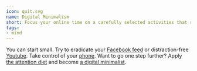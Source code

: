 ```yaml
---
icon: quit.svg
name: Digital Minimalism
short: Focus your online time on a carefully selected activities that support the things you value.
tags:
- mind
---
```


You can start small. Try to eradicate your [Facebook feed](https://chrome.google.com/webstore/detail/news-feed-eradicator-for/fjcldmjmjhkklehbacihaiopjklihlgg?hl=en) or distraction-free [Youtube](https://chrome.google.com/webstore/detail/df-tube-distraction-free/mjdepdfccjgcndkmemponafgioodelna?hl=en). Take control of your [phone](https://humanetech.com/resources/take-control/). Want to go one step further? Apply [the attention diet](https://markmanson.net/attention-diet?utm_content=buffer19887&utm_medium=social&utm_source=facebook&utm_campaign=facebook-posts&fbclid=IwAR2EqPsQO_nsReqHoaGH7jxtLVPrt8sNlkel4LIQqA7cAr1-zBvBXO85UeA) and become [a digital minimalist](https://bookshop.org/books/digital-minimalism-choosing-a-focused-life-in-a-noisy-world/9780525536512).
